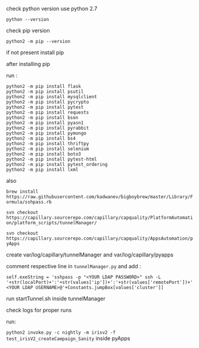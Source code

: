 check python version
use python 2.7

`python --version`

check pip version

`python2 -m pip --version`

if not present install pip 

after installing pip 

run :

```
python2 -m pip install flask
python2 -m pip install psutil
python2 -m pip install mysqlclient
python2 -m pip install pycrypto
python2 -m pip install pytest
python2 -m pip install requests
python2 -m pip install bson
python2 -m pip install pyasn1
python2 -m pip install pyrabbit
python2 -m pip install pymongo
python2 -m pip install bs4
python2 -m pip install thriftpy
python2 -m pip install selenium
python2 -m pip install boto3
python2 -m pip install pytest-html
python2 -m pip install pytest_ordering
python2 -m pip install lxml
```

also 

`brew install https://raw.githubusercontent.com/kadwanev/bigboybrew/master/Library/Formula/sshpass.rb`

`svn checkout https://capillary.sourcerepo.com/capillary/capquality/PlatformAutomation/platform_scripts/tunnelManager/`

`svn checkout https://capillary.sourcerepo.com/capillary/capquality/AppsAutomation/pyApps`

create var/log/capillary/tunnelManager and var/log/capillary/pyapps

comment respective line in `tunnelManager.py` and add :

`self.exeString = 'sshpass -p "<YOUR LDAP PASSWORD>" ssh -L '+str(localPort)+':'+str(values['ip'])+':'+str(values['remotePort'])+' <YOUR LDAP USERNAME>@'+Constants.jumpBox[values['cluster']]`

run startTunnel.sh inside tunnelManager

check logs for proper runs

run:

`python2 invoke.py -c nightly -m irisv2 -f test_irisV2_createCampaign_Sanity` inside pyApps
